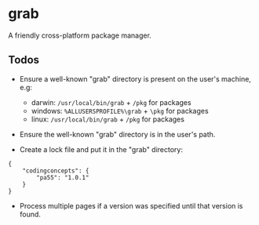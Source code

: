 # grab
A friendly cross-platform package manager.

## Todos

* Ensure a well-known "grab" directory is present on the user's machine, e.g:
    * darwin:  `/usr/local/bin/grab` + `/pkg` for packages
    * windows: `%ALLUSERSPROFILE%\grab` + `\pkg` for packages
    * linux:   `/usr/local/bin/grab` + `/pkg` for packages

* Ensure the well-known "grab" directory is in the user's path.

* Create a lock file and put it in the "grab" directory:

```
{
    "codingconcepts": {
        "pa55": "1.0.1"
    }
}
```

* Process multiple pages if a version was specified until that version is found.